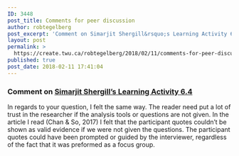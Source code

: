 ```yaml
---
ID: 3448
post_title: Comments for peer discussion
author: robtegelberg
post_excerpt: 'Comment on Simarjit Shergill&rsquo;s Learning Activity 6.4 In regards to your question, I felt the same way. The reader need put a lot of trust in the researcher if the analysis tools or questions are not given. In the article I read (Chan &amp; So, 2017) I felt that the participant quotes couldn&rsquo;t be shown [&hellip;]'
layout: post
permalink: >
  https://create.twu.ca/robtegelberg/2018/02/11/comments-for-peer-discussion/
published: true
post_date: 2018-02-11 17:41:04
---
```

<h3>Comment on <a href="https://create.twu.ca/icandothis/2018/02/11/ldrs-591-activity-6-4-2/#comment-118">Simarjit Shergill&#8217;s Learning Activity 6.4</a></h3>
<p>In regards to your question, I felt the same way. The reader need put a lot of trust in the researcher if the analysis tools or questions are not given. In the article I read (Chan &amp; So, 2017) I felt that the participant quotes couldn’t be shown as valid evidence if we were not given the questions. The participant quotes could have been prompted or guided by the interviewer, regardless of the fact that it was preformed as a focus group.</p>
<p>&nbsp;</p>